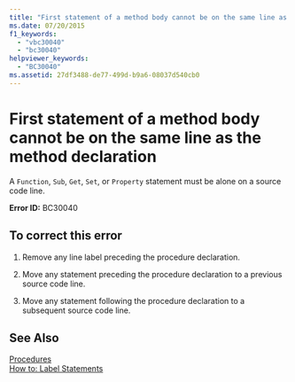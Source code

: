 ```yaml
---
title: "First statement of a method body cannot be on the same line as the method declaration"
ms.date: 07/20/2015
f1_keywords: 
  - "vbc30040"
  - "bc30040"
helpviewer_keywords: 
  - "BC30040"
ms.assetid: 27df3488-de77-499d-b9a6-08037d540cb0
---
```

# First statement of a method body cannot be on the same line as the method declaration
A `Function`, `Sub`, `Get`, `Set`, or `Property` statement must be alone on a source code line.  
  
 **Error ID:** BC30040  
  
## To correct this error  
  
1.  Remove any line label preceding the procedure declaration.  
  
2.  Move any statement preceding the procedure declaration to a previous source code line.  
  
3.  Move any statement following the procedure declaration to a subsequent source code line.  
  
## See Also  
 [Procedures](../../visual-basic/programming-guide/language-features/procedures/index.md)  
 [How to: Label Statements](../../visual-basic/programming-guide/program-structure/how-to-label-statements.md)

